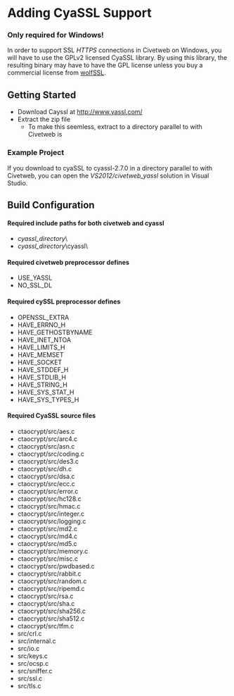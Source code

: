 Adding CyaSSL Support
=====

### Only required for Windows!

In order to support SSL *HTTPS* connections in Civetweb on Windows,
you will have to use the GPLv2 licensed CyaSSL library.  By using this
library, the resulting binary may have to have the GPL license unless
you buy a commercial license from [wolfSSL](http://www.yassl.com/).

Getting Started
----

- Download Cayssl at http://www.yassl.com/
- Extract the zip file
    - To make this seemless, extract to a directory parallel to with Civetweb is

### Example Project

If you download to cyaSSL to cyassl-2.7.0 in a directory parallel to with Civetweb, you can open the *VS2012/civetweb_yassl* solution in Visual Studio.

Build Configuration
----

#### Required include paths for both civetweb and cyassl
 - *cyassl_directory*\
 - *cyassl_directory*\cyassl\

#### Required civetweb preprocessor defines
 - USE_YASSL
 - NO_SSL_DL

#### Required cySSL preprocessor defines
 - OPENSSL_EXTRA
 - HAVE_ERRNO_H
 - HAVE_GETHOSTBYNAME
 - HAVE_INET_NTOA
 - HAVE_LIMITS_H
 - HAVE_MEMSET
 - HAVE_SOCKET
 - HAVE_STDDEF_H
 - HAVE_STDLIB_H
 - HAVE_STRING_H
 - HAVE_SYS_STAT_H
 - HAVE_SYS_TYPES_H

#### Required CyaSSL source files

 - ctaocrypt/src/aes.c
 - ctaocrypt/src/arc4.c
 - ctaocrypt/src/asn.c
 - ctaocrypt/src/coding.c
 - ctaocrypt/src/des3.c
 - ctaocrypt/src/dh.c
 - ctaocrypt/src/dsa.c
 - ctaocrypt/src/ecc.c
 - ctaocrypt/src/error.c
 - ctaocrypt/src/hc128.c
 - ctaocrypt/src/hmac.c
 - ctaocrypt/src/integer.c
 - ctaocrypt/src/logging.c
 - ctaocrypt/src/md2.c
 - ctaocrypt/src/md4.c
 - ctaocrypt/src/md5.c
 - ctaocrypt/src/memory.c
 - ctaocrypt/src/misc.c
 - ctaocrypt/src/pwdbased.c
 - ctaocrypt/src/rabbit.c
 - ctaocrypt/src/random.c
 - ctaocrypt/src/ripemd.c
 - ctaocrypt/src/rsa.c
 - ctaocrypt/src/sha.c
 - ctaocrypt/src/sha256.c
 - ctaocrypt/src/sha512.c
 - ctaocrypt/src/tfm.c
 - src/crl.c
 - src/internal.c
 - src/io.c
 - src/keys.c
 - src/ocsp.c
 - src/sniffer.c
 - src/ssl.c
 - src/tls.c



